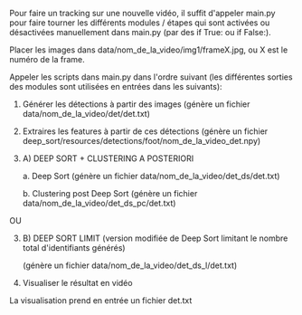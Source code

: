 Pour faire un tracking sur une nouvelle vidéo, il suffit d'appeler main.py pour faire tourner les différents modules / étapes qui sont activées ou désactivées manuellement dans main.py (par des if True: ou if False:).

Placer les images dans data/nom_de_la_video/img1/frameX.jpg, ou X est le numéro de la frame.

Appeler les scripts dans main.py dans l'ordre suivant (les différentes sorties des modules sont utilisées en entrées dans les suivants):


1. Générer les détections à partir des images (génère un fichier data/nom_de_la_video/det/det.txt)


2. Extraires les features à partir de ces détections (génère un fichier deep_sort/resources/detections/foot/nom_de_la_video_det.npy)



3. A) DEEP SORT + CLUSTERING A POSTERIORI

    a. Deep Sort (génère un fichier data/nom_de_la_video/det_ds/det.txt)
    
    b. Clustering post Deep Sort (génère un fichier data/nom_de_la_video/det_ds_pc/det.txt) 


OU


3. B) DEEP SORT LIMIT (version modifiée de Deep Sort limitant le nombre total d'identifiants générés)

    (génère un fichier data/nom_de_la_video/det_ds_l/det.txt)




4. Visualiser le résultat en vidéo

La visualisation prend en entrée un fichier det.txt
